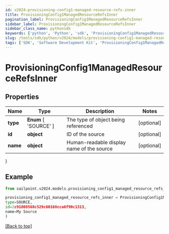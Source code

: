```yaml
---
id: v2024-provisioning-config1-managed-resource-refs-inner
title: ProvisioningConfig1ManagedResourceRefsInner
pagination_label: ProvisioningConfig1ManagedResourceRefsInner
sidebar_label: ProvisioningConfig1ManagedResourceRefsInner
sidebar_class_name: pythonsdk
keywords: ['python', 'Python', 'sdk', 'ProvisioningConfig1ManagedResourceRefsInner', 'V2024ProvisioningConfig1ManagedResourceRefsInner'] 
slug: /tools/sdk/python/v2024/models/provisioning-config1-managed-resource-refs-inner
tags: ['SDK', 'Software Development Kit', 'ProvisioningConfig1ManagedResourceRefsInner', 'V2024ProvisioningConfig1ManagedResourceRefsInner']
---
```


# ProvisioningConfig1ManagedResourceRefsInner


## Properties

Name | Type | Description | Notes
------------ | ------------- | ------------- | -------------
**type** |  **Enum** [  'SOURCE' ] | The type of object being referenced | [optional] 
**id** | **object** | ID of the source | [optional] 
**name** | **object** | Human-readable display name of the source | [optional] 
}

## Example

```python
from sailpoint.v2024.models.provisioning_config1_managed_resource_refs_inner import ProvisioningConfig1ManagedResourceRefsInner

provisioning_config1_managed_resource_refs_inner = ProvisioningConfig1ManagedResourceRefsInner(
type=SOURCE,
id=2c91808568c529c60168cca6f90c1313,
name=My Source
)

```
[[Back to top]](#) 

